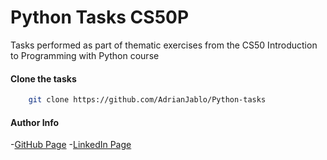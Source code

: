 # Python Tasks CS50P
Tasks performed as part of thematic exercises from the CS50 Introduction to Programming with Python course

#### Clone the tasks
```bash
    git clone https://github.com/AdrianJablo/Python-tasks
```

#### Author Info
-[GitHub Page](https://github.com/AdrianJablo)
-[LinkedIn Page](https://www.linkedin.com/in/adrian-jabłoński-587b26278)
 
